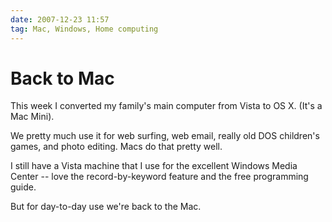 ```yaml
---
date: 2007-12-23 11:57
tag: Mac, Windows, Home computing
---
```


# Back to Mac

This week I converted my family's main computer from Vista to OS X. (It's a
Mac Mini).

We pretty much use it for web surfing, web email, really old DOS
children's games, and photo editing. Macs do that pretty well.

I still have a
Vista machine that I use for the excellent Windows Media Center -- love the
record-by-keyword feature and the free programming guide.

But for day-to-day
use we're back to the Mac.
